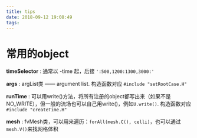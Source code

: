```yaml
---
title: tips
date: 2018-09-12 19:08:49
tags:
---
```


# 常用的object

**timeSelector** : 通常以 -time 起，后接 `':500,1200:1300,3000:'`

**args** : argList类 —— argument list. 构造函数对应 `#include "setRootCase.H"`

**runTime** : 可以用write()方法，将所有注册的object都写出来（如果不是NO_WRITE），但一般的流场也可以自己用write()，例如`U.write()`. 构造函数对应 `#include "createTime.H"`

**mesh** : fvMesh类，可以用来遍历：`forAll(mesh.C(), celli)`，也可以通过`mesh.V()`来找网格体积
